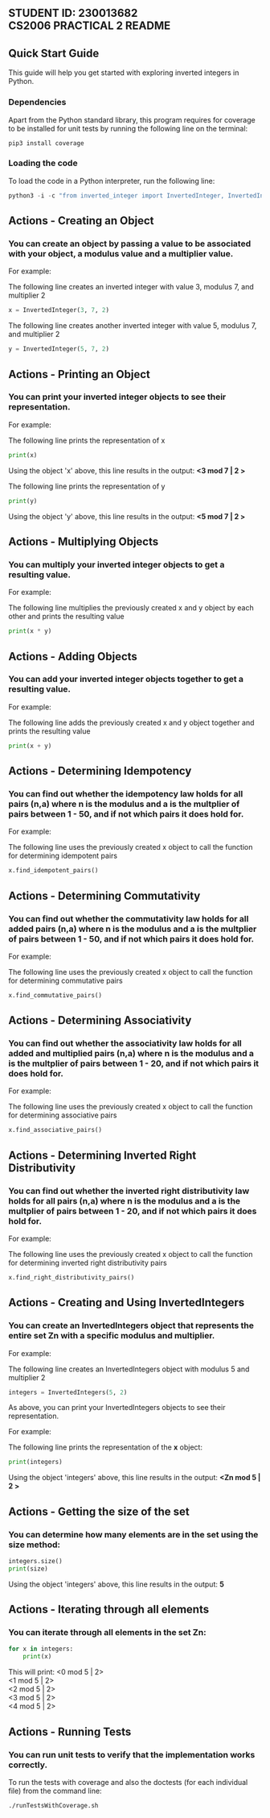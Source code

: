 STUDENT ID: 230013682  
CS2006 PRACTICAL 2 README
---------------------------

## Quick Start Guide

This guide will help you get started with exploring inverted integers in Python.

### Dependencies

Apart from the Python standard library, this program requires for coverage to be installed for unit tests by running the following line on the terminal:
```
pip3 install coverage
```

### Loading the code

To load the code in a Python interpreter, run the following line:

```python
python3 -i -c "from inverted_integer import InvertedInteger, InvertedIntegers; print('Python interpreter started with InvertedInteger and InvertedIntegers imported.')"
```

## Actions - Creating an Object
### You can create an object by passing a value to be associated with your object, a modulus value and a multiplier value.

For example:

The following line creates an inverted integer with value 3, modulus 7, and multiplier 2
```python
x = InvertedInteger(3, 7, 2)
```

The following line creates another inverted integer with value 5, modulus 7, and multiplier 2
```python
y = InvertedInteger(5, 7, 2)
```
## Actions - Printing an Object
### You can print your inverted integer objects to see their representation.

For example:

The following line prints the representation of x
```python
print(x) 
```
Using the object 'x' above, this line results in the output: **<3 mod 7 | 2 >**

The following line prints the representation of y
```python
print(y)  
```
Using the object 'y' above, this line results in the output: **<5 mod 7 | 2 >**

## Actions - Multiplying Objects
### You can multiply your inverted integer objects to get a resulting value.

For example:

The following line multiplies the previously created x and y object by each other and prints the resulting value
```python
print(x * y)
```

## Actions - Adding Objects
### You can add your inverted integer objects together to get a resulting value.

For example:

The following line adds the previously created x and y object together and prints the resulting value
```python
print(x + y)
```

## Actions - Determining Idempotency
### You can find out whether the idempotency law holds for all pairs (n,a) where n is the modulus and a is the multplier of pairs between 1 - 50, and if not which pairs it **does** hold for.

For example: 

The following line uses the previously created x object to call the function for determining idempotent pairs
```python
x.find_idempotent_pairs()
```


## Actions - Determining Commutativity
### You can find out whether the commutativity law holds for all added pairs (n,a) where n is the modulus and a is the multplier of pairs between 1 - 50, and if not which pairs it **does** hold for.

For example: 

The following line uses the previously created x object to call the function for determining commutative pairs
```python
x.find_commutative_pairs()
```


## Actions - Determining Associativity
### You can find out whether the associativity law holds for all added and multiplied pairs (n,a) where n is the modulus and a is the multplier of pairs between 1 - 20, and if not which pairs it **does** hold for.

For example: 

The following line uses the previously created x object to call the function for determining associative pairs
```python
x.find_associative_pairs()
```

## Actions - Determining Inverted Right Distributivity
### You can find out whether the inverted right distributivity law holds for all pairs (n,a) where n is the modulus and a is the multplier of pairs between 1 - 20, and if not which pairs it **does** hold for.

For example: 

The following line uses the previously created x object to call the function for determining inverted right distributivity pairs
```python
x.find_right_distributivity_pairs()
```

## Actions - Creating and Using InvertedIntegers
### You can create an InvertedIntegers object that represents the entire set Zn with a specific modulus and multiplier.

For example:

The following line creates an InvertedIntegers object with modulus 5 and multiplier 2
```python
integers = InvertedIntegers(5, 2)
```
As above, you can print your InvertedIntegers objects to see their representation.

For example:

The following line prints the representation of the **x** object:
```python
print(integers)
```
Using the object 'integers' above, this line results in the output: **<Zn mod 5 | 2 >**

## Actions - Getting the size of the set
### You can determine how many elements are in the set using the size method:

```python
integers.size()
print(size)
```
Using the object 'integers' above, this line results in the output: **5**

## Actions - Iterating through all elements
### You can iterate through all elements in the set Zn:

```python
for x in integers:
    print(x)
```
This will print:
<0 mod 5 | 2>\
<1 mod 5 | 2>\
<2 mod 5 | 2>\
<3 mod 5 | 2>\
<4 mod 5 | 2>

## Actions - Running Tests
### You can run unit tests to verify that the implementation works correctly.

To run the tests with coverage and also the doctests (for each individual file) from the command line:
```bash
./runTestsWithCoverage.sh
```